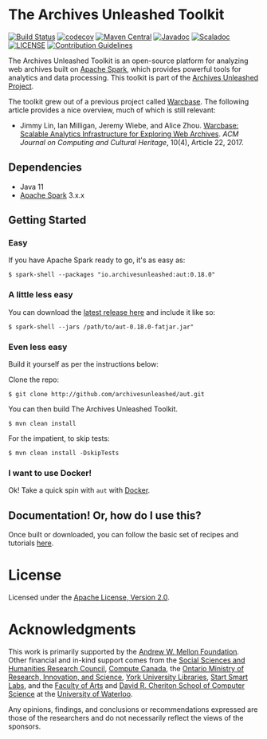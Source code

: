 # The Archives Unleashed Toolkit
[![Build Status](https://travis-ci.org/archivesunleashed/aut.svg?branch=master)](https://travis-ci.org/archivesunleashed/aut)
[![codecov](https://codecov.io/gh/archivesunleashed/aut/branch/master/graph/badge.svg)](https://codecov.io/gh/archivesunleashed/aut)
[![Maven Central](https://maven-badges.herokuapp.com/maven-central/io.archivesunleashed/aut/badge.svg)](https://maven-badges.herokuapp.com/maven-central/io.archivesunleashed/aut)
[![Javadoc](https://javadoc-badge.appspot.com/io.archivesunleashed/aut.svg?label=javadoc)](http://api.docs.archivesunleashed.io/0.18.0/apidocs/index.html)
[![Scaladoc](https://javadoc-badge.appspot.com/io.archivesunleashed/aut.svg?label=scaladoc)](http://api.docs.archivesunleashed.io/0.18.0/scaladocs/index.html)
[![LICENSE](https://img.shields.io/badge/license-Apache-blue.svg?style=flat)](https://www.apache.org/licenses/LICENSE-2.0)
[![Contribution Guidelines](http://img.shields.io/badge/CONTRIBUTING-Guidelines-blue.svg)](./CONTRIBUTING.md)

The Archives Unleashed Toolkit is an open-source platform for analyzing web archives built on [Apache Spark](http://spark.apache.org/), which provides powerful tools for analytics and data processing. This toolkit is part of the [Archives Unleashed Project](http://archivesunleashed.org/).

The toolkit grew out of a previous project called [Warcbase](https://github.com/lintool/warcbase). The following article provides a nice overview, much of which is still relevant:

+ Jimmy Lin, Ian Milligan, Jeremy Wiebe, and Alice Zhou. [Warcbase: Scalable Analytics Infrastructure for Exploring Web Archives](https://dl.acm.org/authorize.cfm?key=N46731). _ACM Journal on Computing and Cultural Heritage_, 10(4), Article 22, 2017.

## Dependencies

- Java 11
- [Apache Spark](https://spark.apache.org/) 3.x.x

## Getting Started

### Easy

If you have Apache Spark ready to go, it's as easy as:

```
$ spark-shell --packages "io.archivesunleashed:aut:0.18.0"
```

### A little less easy

You can download the [latest release here](https://github.com/archivesunleashed/aut/releases) and include it like so:

```
$ spark-shell --jars /path/to/aut-0.18.0-fatjar.jar"
```

### Even less easy

Build it yourself as per the instructions below:

Clone the repo:

```
$ git clone http://github.com/archivesunleashed/aut.git
```

You can then build The Archives Unleashed Toolkit.

```
$ mvn clean install
```

For the impatient, to skip tests:

```
$ mvn clean install -DskipTests
```

### I want to use Docker!

Ok! Take a quick spin with `aut` with [Docker](https://github.com/archivesunleashed/docker-aut#use).

## Documentation! Or, how do I use this?

Once built or downloaded, you can follow the basic set of recipes and tutorials [here](https://github.com/archivesunleashed/aut/wiki/User-Documentation).

# License

Licensed under the [Apache License, Version 2.0](http://www.apache.org/licenses/LICENSE-2.0).

# Acknowledgments

This work is primarily supported by the [Andrew W. Mellon Foundation](https://mellon.org/). Other financial and in-kind support comes from the [Social Sciences and Humanities Research Council](http://www.sshrc-crsh.gc.ca/), [Compute Canada](https://www.computecanada.ca/), the [Ontario Ministry of Research, Innovation, and Science](https://www.ontario.ca/page/ministry-research-innovation-and-science), [York University Libraries](https://www.library.yorku.ca/web/), [Start Smart Labs](http://www.startsmartlabs.com/), and the [Faculty of Arts](https://uwaterloo.ca/arts/) and [David R. Cheriton School of Computer Science](https://cs.uwaterloo.ca/) at the [University of Waterloo](https://uwaterloo.ca/).

Any opinions, findings, and conclusions or recommendations expressed are those of the researchers and do not necessarily reflect the views of the sponsors.
